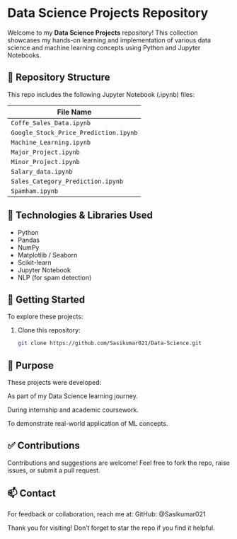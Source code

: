 # Data Science Projects Repository

Welcome to my **Data Science Projects** repository! This collection showcases my hands-on learning and implementation of various data science and machine learning concepts using Python and Jupyter Notebooks.

## 📁 Repository Structure

This repo includes the following Jupyter Notebook (.ipynb) files:

| File Name |
|-----------|
| `Coffe_Sales_Data.ipynb` |
| `Google_Stock_Price_Prediction.ipynb` |
| `Machine_Learning.ipynb` |
| `Major_Project.ipynb` |
| `Minor_Project.ipynb` |
| `Salary_data.ipynb` |
| `Sales_Category_Prediction.ipynb` |
| `Spamham.ipynb` |

## 🧠 Technologies & Libraries Used

- Python  
- Pandas  
- NumPy  
- Matplotlib / Seaborn  
- Scikit-learn  
- Jupyter Notebook  
- NLP (for spam detection)  

## 🚀 Getting Started

To explore these projects:

1. Clone this repository:
   ```bash
   git clone https://github.com/Sasikumar021/Data-Science.git

## 📌 Purpose

These projects were developed:

As part of my Data Science learning journey.

During internship and academic coursework.

To demonstrate real-world application of ML concepts.


## ✅ Contributions

Contributions and suggestions are welcome! Feel free to fork the repo, raise issues, or submit a pull request.

## 📫 Contact

For feedback or collaboration, reach me at:
GitHub: @Sasikumar021

Thank you for visiting! Don’t forget to star the repo if you find it helpful.
